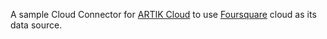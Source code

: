 A sample Cloud Connector for [ARTIK Cloud](https://www.artik.io/cloud/) to use [Foursquare](https://developer.foursquare.com/) cloud as its data source.
